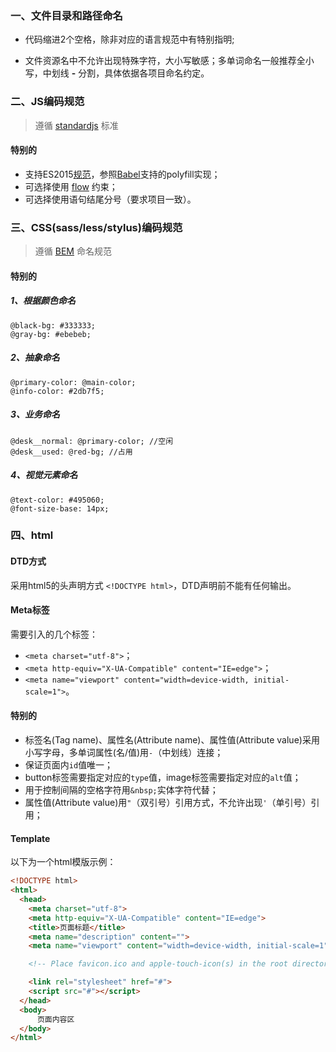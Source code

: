 ### 一、文件目录和路径命名

- 代码缩进2个空格，除非对应的语言规范中有特别指明;

- 文件资源名中不允许出现特殊字符，大小写敏感；多单词命名一般推荐全小写，中划线 **-** 分割，具体依据各项目命名约定。

### 二、JS编码规范

>遵循 [standardjs](https://standardjs.com/) 标准

#### 特别的

- 支持ES2015[规范](http://www.ecma-international.org/publications/files/ECMA-ST/ECMA-262.pdf)，参照[Babel](https://babeljs.io/)支持的polyfill实现；
- 可选择使用 [flow](https://flow.org/) 约束；
- 可选择使用语句结尾分号（要求项目一致）。

### 三、CSS(sass/less/stylus)编码规范

>遵循 [BEM](https://en.bem.info/) 命名规范

#### 特别的

##### 1、根据颜色命名

```stylus
@black-bg: #333333;
@gray-bg: #ebebeb;
```

##### 2、抽象命名

```stylus
@primary-color: @main-color;
@info-color: #2db7f5;
```

##### 3、业务命名

```stylus
@desk__normal: @primary-color; //空闲
@desk__used: @red-bg; //占用
```

##### 4、视觉元素命名

```stylus
@text-color: #495060;
@font-size-base: 14px;
```

### 四、html

#### DTD方式
采用html5的头声明方式 `<!DOCTYPE html>`，DTD声明前不能有任何输出。

#### Meta标签
需要引入的几个标签：
- `<meta charset="utf-8">`；
- `<meta http-equiv="X-UA-Compatible" content="IE=edge">`；
- `<meta name="viewport" content="width=device-width, initial-scale=1">`。

#### 特别的
- 标签名(Tag name)、属性名(Attribute name)、属性值(Attribute value)采用小写字母，多单词属性(名/值)用`-`（中划线）连接；
- 保证页面内`id`值唯一；
- button标签需要指定对应的`type`值，image标签需要指定对应的`alt`值；
- 用于控制间隔的空格字符用`&nbsp;`实体字符代替；
- 属性值(Attribute value)用`"`（双引号）引用方式，不允许出现`'`（单引号）引用；

#### Template
以下为一个html模版示例：

```html
<!DOCTYPE html>
<html>
  <head>
    <meta charset="utf-8">
    <meta http-equiv="X-UA-Compatible" content="IE=edge">
    <title>页面标题</title>
    <meta name="description" content="">
    <meta name="viewport" content="width=device-width, initial-scale=1">

    <!-- Place favicon.ico and apple-touch-icon(s) in the root directory -->

    <link rel="stylesheet" href="#">
    <script src="#"></script>
  </head>
  <body>
      页面内容区
  </body>
</html>
```


